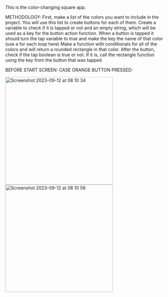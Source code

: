 This is the color-changing square app.


METHODOLOGY:
First, make a list of the colors you want to include in the project. You will use this list to create buttons for each of them. Create a variable to check if it is tapped or not and an empty 
string, which will be used as a key for the button action function. When a button is tapped it should turn the tap variable to true and make the key the name of that color (use a for each loop here)
Make a function with conditionals for all of the colors and will return a rounded rectangle in that color. After the button, check if the tap boolean is true or not. If it is, call the rectangle 
function using the key from the button that was tapped.


BEFORE START SCREEN:                                                                    CASE ORANGE BUTTON PRESSED:


<img width="340" alt="Screenshot 2023-09-12 at 08 10 34" src="https://github.com/cdolu/csp/assets/112435811/1bb5527e-6ee7-416f-8fda-574936bd0170"><img width="340" alt="Screenshot 2023-09-12 at 08 10 56" src="https://github.com/cdolu/csp/assets/112435811/cccb36c9-c931-4212-bb56-7f65e40c1580">

